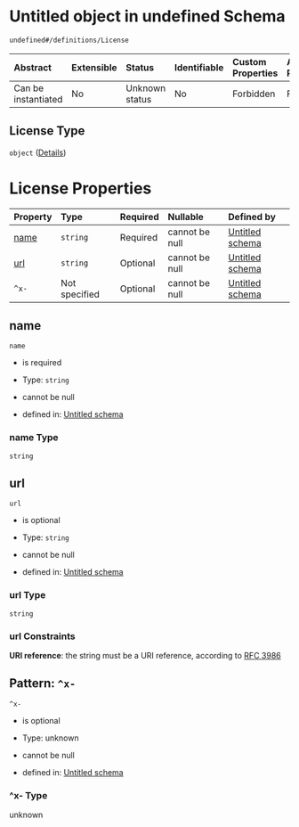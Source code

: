 # Untitled object in undefined Schema

```txt
undefined#/definitions/License
```



| Abstract            | Extensible | Status         | Identifiable | Custom Properties | Additional Properties | Access Restrictions | Defined In                                                        |
| :------------------ | :--------- | :------------- | :----------- | :---------------- | :-------------------- | :------------------ | :---------------------------------------------------------------- |
| Can be instantiated | No         | Unknown status | No           | Forbidden         | Forbidden             | none                | [test.schema.json*](json/test.schema.json "open original schema") |

## License Type

`object` ([Details](test-definitions-license.md))

# License Properties

| Property      | Type          | Required | Nullable       | Defined by                                                                                                                 |
| :------------ | :------------ | :------- | :------------- | :------------------------------------------------------------------------------------------------------------------------- |
| [name](#name) | `string`      | Required | cannot be null | [Untitled schema](test-definitions-license-properties-name.md "undefined#/definitions/License/properties/name")            |
| [url](#url)   | `string`      | Optional | cannot be null | [Untitled schema](test-definitions-license-properties-url.md "undefined#/definitions/License/properties/url")              |
| `^x-`         | Not specified | Optional | cannot be null | [Untitled schema](test-definitions-license-patternproperties-x-.md "undefined#/definitions/License/patternProperties/^x-") |

## name



`name`

*   is required

*   Type: `string`

*   cannot be null

*   defined in: [Untitled schema](test-definitions-license-properties-name.md "undefined#/definitions/License/properties/name")

### name Type

`string`

## url



`url`

*   is optional

*   Type: `string`

*   cannot be null

*   defined in: [Untitled schema](test-definitions-license-properties-url.md "undefined#/definitions/License/properties/url")

### url Type

`string`

### url Constraints

**URI reference**: the string must be a URI reference, according to [RFC 3986](https://tools.ietf.org/html/rfc3986 "check the specification")

## Pattern: `^x-`



`^x-`

*   is optional

*   Type: unknown

*   cannot be null

*   defined in: [Untitled schema](test-definitions-license-patternproperties-x-.md "undefined#/definitions/License/patternProperties/^x-")

### ^x- Type

unknown
